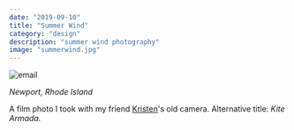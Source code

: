 ```yaml
---
date: "2019-09-10"
title: "Summer Wind"
category: "design"
description: "summer wind photography"
image: "summerwind.jpg"
---
```


![email](./images/summerwind.jpg)

*Newport, Rhode Island*

A film photo I took with my friend [Kristen](http://www.kristineugenio.com/)'s old camera. Alternative title: *Kite Armada.*
